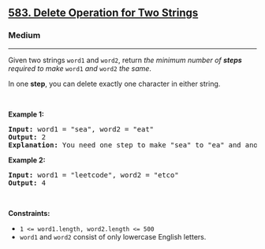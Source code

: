 <h2><a href="https://leetcode.com/problems/delete-operation-for-two-strings/">583. Delete Operation for Two Strings</a></h2><h3>Medium</h3><hr><div><p>Given two strings <code>word1</code> and <code>word2</code>, return <em>the minimum number of <strong>steps</strong> required to make</em> <code>word1</code> <em>and</em> <code>word2</code> <em>the same</em>.</p>

<p>In one <strong>step</strong>, you can delete exactly one character in either string.</p>

<p>&nbsp;</p>
<p><strong class="example">Example 1:</strong></p>

<pre><strong>Input:</strong> word1 = "sea", word2 = "eat"
<strong>Output:</strong> 2
<strong>Explanation:</strong> You need one step to make "sea" to "ea" and another step to make "eat" to "ea".
</pre>

<p><strong class="example">Example 2:</strong></p>

<pre><strong>Input:</strong> word1 = "leetcode", word2 = "etco"
<strong>Output:</strong> 4
</pre>

<p>&nbsp;</p>
<p><strong>Constraints:</strong></p>

<ul>
	<li><code>1 &lt;= word1.length, word2.length &lt;= 500</code></li>
	<li><code>word1</code> and <code>word2</code> consist of only lowercase English letters.</li>
</ul>
</div>